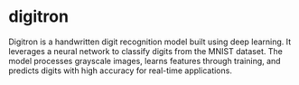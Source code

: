 # digitron
Digitron is a handwritten digit recognition model built using deep learning. It leverages a neural network to classify digits from the MNIST dataset. The model processes grayscale images, learns features through training, and predicts digits with high accuracy for real-time applications.
